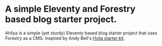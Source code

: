 # A simple Eleventy and Forestry based blog starter project.

Ahilya is a simple (yet sturdy) Eleventy based blog starter project that uses Forestry as a CMS. Inspired by Andy Bell's [Hylia starter kit](https://github.com/hankchizljaw/hylia).
